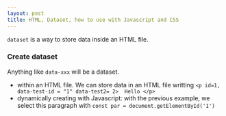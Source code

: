 ```yaml
---
layout: post
title: HTML, Dataset, how to use with Javascript and CSS
---
```


`dataset` is a way to store data inside an HTML file.


### Create dataset
Anything like `data-xxx` will be a dataset.
- within an HTML file. We can store data in an HTML file writting `<p id=1, data-test-id = "1" data-test2= 2>  Hello </p>`
- dynamically creating with Javascript: with the previous example, we select this paragraph with `const par = document.getElementById('1')`   
